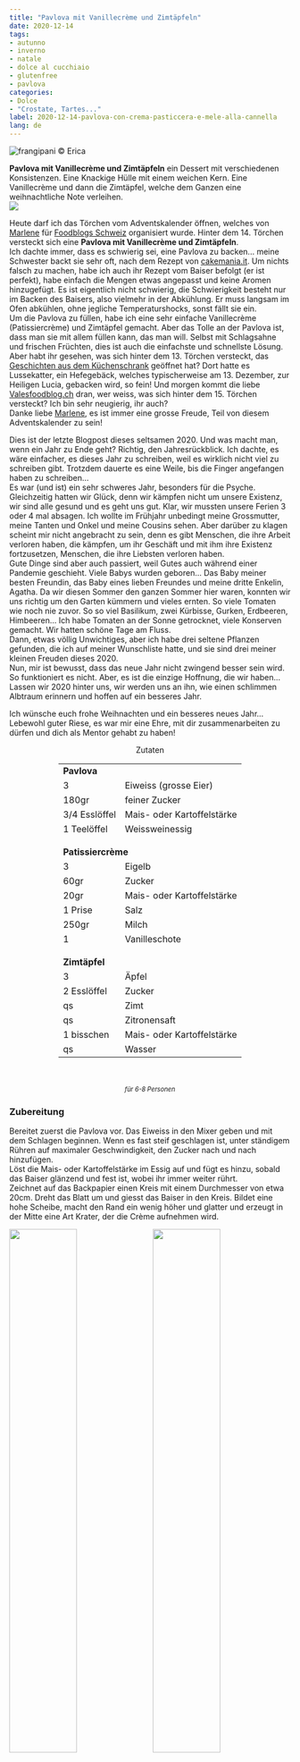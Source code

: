 ```yaml
---
title: "Pavlova mit Vanillecrème und Zimtäpfeln"
date: 2020-12-14
tags:
- autunno
- inverno
- natale
- dolce al cucchiaio
- glutenfree
- pavlova
categories:
- Dolce
- "Crostate, Tartes..."
label: 2020-12-14-pavlova-con-crema-pasticcera-e-mele-alla-cannella
lang: de
---
```

![](../2020-12-14-pavlova-con-crema-pasticcera-e-mele-alla-cannella/header.jpeg "frangipani © Erica")

**Pavlova mit Vanillecrème und Zimtäpfeln** ein Dessert mit verschiedenen Konsistenzen. Eine Knackige Hülle mit einem weichen Kern. Eine Vanillecrème und dann die Zimtäpfel, welche dem Ganzen eine weihnachtliche Note verleihen.
<br />
<a href="https://www.foodblogs-schweiz.ch/foodblogs-schweiz-adventskalender-2020/" target="_blank" rel="noreferrer noopener">
<img src="https://www.foodblogs-schweiz.ch/wp-content/uploads/2020/10/Challenge-Banner-1.png" class="wp-image-452 ignore-gallery-item"></a>

Heute darf ich das Törchen vom Adventskalender öffnen, welches von <a href="https://marlenessweetthings.ch" target="_blank">Marlene</a> für <a href="https://www.foodblogs-schweiz.ch" target="_blank">Foodblogs Schweiz</a> organisiert wurde. Hinter dem 14. Törchen versteckt sich eine **Pavlova mit Vanillecrème und Zimtäpfeln**.
<br />
Ich dachte immer, dass es schwierig sei, eine Pavlova zu backen... meine Schwester backt sie sehr oft, nach dem Rezept von <a href="https://www.cakemania.it/ricette/pavlova/" target="_blank">cakemania.it</a>. Um nichts falsch zu machen, habe ich auch ihr Rezept vom Baiser befolgt (er ist perfekt), habe einfach die Mengen etwas angepasst und keine Aromen hinzugefügt. Es ist eigentlich nicht schwierig, die Schwierigkeit besteht nur im Backen des Baisers, also vielmehr in der Abkühlung. Er muss langsam im Ofen abkühlen, ohne jegliche Temperaturshocks, sonst fällt sie ein.
<br />
Um die Pavlova zu füllen, habe ich eine sehr einfache Vanillecrème (Patissiercrème) und Zimtäpfel gemacht. Aber das Tolle an der Pavlova ist, dass man sie mit allem füllen kann, das man will. Selbst mit Schlagsahne und frischen Früchten, dies ist auch die einfachste und schnellste Lösung.
<br />
Aber habt ihr gesehen, was sich hinter dem 13. Törchen versteckt, das <a href="https://www.geschichtenausdemkuechenschrank.ch/2020/12/13/lussekatter-schwedisches-hefegebäck-mit-safran/" target="_blank">Geschichten aus dem Küchenschrank</a> geöffnet hat? Dort hatte es Lussekatter, ein Hefegebäck, welches typischerweise am 13. Dezember, zur Heiligen Lucia, gebacken wird, so fein! Und morgen kommt die liebe <a href="https://www.valesfoodblog.ch" target="_blank">Valesfoodblog.ch</a> dran, wer weiss, was sich hinter dem 15. Törchen versteckt? Ich bin sehr neugierig, ihr auch?
<br />
Danke liebe <a href="https://marlenessweetthings.ch" target="_blank">Marlene</a>, es ist immer eine grosse Freude, Teil von diesem Adventskalender zu sein!

Dies ist der letzte Blogpost dieses seltsamen 2020. Und was macht man, wenn ein Jahr zu Ende geht? Richtig, den Jahresrückblick. Ich dachte, es wäre einfacher, es dieses Jahr zu schreiben, weil es wirklich nicht viel zu schreiben gibt. Trotzdem dauerte es eine Weile, bis die Finger angefangen haben zu schreiben...
<br />
Es war (und ist) ein sehr schweres Jahr, besonders für die Psyche. Gleichzeitig hatten wir Glück, denn wir kämpfen nicht um unsere Existenz, wir sind alle gesund und es geht uns gut. Klar, wir mussten unsere Ferien 3 oder 4 mal absagen. Ich wollte im Frühjahr unbedingt meine Grossmutter, meine Tanten und Onkel und meine Cousins ​​sehen. Aber darüber zu klagen scheint mir nicht angebracht zu sein, denn es gibt Menschen, die ihre Arbeit verloren haben, die kämpfen, um ihr Geschäft und mit ihm ihre Existenz fortzusetzen, Menschen, die ihre Liebsten verloren haben.
<br />
Gute Dinge sind aber auch passiert, weil Gutes auch während einer Pandemie geschieht. Viele Babys wurden geboren... Das Baby meiner besten Freundin, das Baby eines lieben Freundes und meine dritte Enkelin, Agatha. Da wir diesen Sommer den ganzen Sommer hier waren, konnten wir uns richtig um den Garten kümmern und vieles ernten. So viele Tomaten wie noch nie zuvor. So so viel Basilikum, zwei Kürbisse, Gurken, Erdbeeren, Himbeeren... Ich habe Tomaten an der Sonne getrocknet, viele Konserven gemacht. Wir hatten schöne Tage am Fluss.
<br />
Dann, etwas völlig Unwichtiges, aber ich habe drei seltene Pflanzen gefunden, die ich auf meiner Wunschliste hatte, und sie sind drei meiner kleinen Freuden dieses 2020.
<br />
Nun, mir ist bewusst, dass das neue Jahr nicht zwingend besser sein wird. So funktioniert es nicht. Aber, es ist die einzige Hoffnung, die wir haben... Lassen wir 2020 hinter uns, wir werden uns an ihn, wie einen schlimmen Albtraum erinnern und hoffen auf ein besseres Jahr.

Ich wünsche euch frohe Weihnachten und ein besseres neues Jahr... Lebewohl guter Riese, es war mir eine Ehre, mit dir zusammenarbeiten zu dürfen und dich als Mentor gehabt zu haben!

<div id="wrapper" style="text-align: center">
  <div id="yourdiv" style="display: inline-block;">
    <div class="ingredients" itemscope itemtype="http://schema.org/Recipe">
      <span itemprop="name" style="display:none;">Pavlova mit Vanillecrème und Zimtäpfeln</span>
      <span itemprop="recipeCategory" style="display:none;">Süsses</span>
      <img itemprop="image" style="display:none;" class="ignore-gallery-item" src="../2020-12-14-pavlova-con-crema-pasticcera-e-mele-alla-cannella/header.jpeg"/>
      <span itemprop="author" style="display:none;">Erica Raiano</span>
      <span itemprop="description" style="display:none;">Pavlova mit Vanillecrème und Zimtäpfeln ein Dessert mit verschiedenen Konsistenzen. Eine Knackige Hülle mit einem weichen Kern. Eine Vanillecrème und dann die Zimtäpfel, welche dem Ganzen eine weihnachtliche Note verleihen.</span>
      <div class="ingredients-title">Zutaten</div>
      <table>
        <tbody>
          <tr>
            <td colspan="2"><b>Pavlova</b></td>
          </tr>      
          <tr itemprop="recipeIngredient">        
            <td>3</td>
            <td>Eiweiss (grosse Eier)</td>
          </tr>
          <tr itemprop="recipeIngredient">
            <td>180gr</td>
            <td>feiner Zucker</td>
          </tr>
          <tr itemprop="recipeIngredient">
            <td>3/4 Esslöffel</td>
            <td>Mais- oder Kartoffelstärke</td>
          </tr>
          <tr itemprop="recipeIngredient">
            <td>1 Teelöffel</td>
            <td>Weissweinessig</td>
          </tr>
          <tr style="height: 15px;"></tr>
          <tr>
            <td colspan="2"><b>Patissiercrème</b></td>
          </tr>
          <tr itemprop="recipeIngredient">
            <td>3</td>
            <td>Eigelb</td>
          </tr>
          <tr itemprop="recipeIngredient">      
            <td>60gr</td>
            <td>Zucker</td>
          </tr>
          <tr itemprop="recipeIngredient">
            <td>20gr</td>
            <td>Mais- oder Kartoffelstärke</td>
          </tr>
          <tr itemprop="recipeIngredient">
            <td>1 Prise</td>
            <td>Salz</td>
          </tr>
          <tr itemprop="recipeIngredient">
            <td>250gr</td>
            <td>Milch</td>
          </tr>
          <tr itemprop="recipeIngredient">
            <td>1</td>
            <td>Vanilleschote</td>
          </tr>
          <tr style="height: 15px;"></tr>
          <tr>          
            <td colspan="2"><b>Zimtäpfel</b></td>
          </tr>
          <tr itemprop="recipeIngredient">
            <td>3</td>
            <td>Äpfel</td>
          </tr>
          <tr itemprop="recipeIngredient">
            <td>2 Esslöffel</td>
            <td>Zucker</td>
          </tr>
          <tr itemprop="recipeIngredient">
            <td>qs</td>
            <td>Zimt</td>
          </tr>
          <tr itemprop="recipeIngredient">
            <td>qs</td>
            <td>Zitronensaft</td>
          </tr>
          <tr itemprop="recipeIngredient">
            <td>1 bisschen</td>
            <td>Mais- oder Kartoffelstärke</td>
          </tr>
          <tr itemprop="recipeIngredient">
            <td>qs</td>
            <td>Wasser</td>
          </tr>
        </tbody>
      </table>
      <br></br>
      <i class="pull-right" style="font-size: 80%;" itemprop="recipeYield">für 6-8 Personen</i>
    </div>
  </div>
</div>


<h3>
  <font color="grey">
    <i class="fa fa-cogs"></i>
  </font> Zubereitung
</h3>

Bereitet zuerst die Pavlova vor. Das Eiweiss in den Mixer geben und mit dem Schlagen beginnen. Wenn es fast steif geschlagen ist, unter ständigem Rühren auf maximaler Geschwindigkeit, den Zucker nach und nach hinzufügen.
<br />
Löst die Mais- oder Kartoffelstärke im Essig auf und fügt es hinzu, sobald das Baiser glänzend und fest ist, wobei ihr immer weiter rührt.
<br />
Zeichnet auf das Backpapier einen Kreis mit einem Durchmesser von etwa 20cm. Dreht das Blatt um und giesst das Baiser in den Kreis. Bildet eine hohe Scheibe, macht den Rand ein wenig höher und glatter und erzeugt in der Mitte eine Art Krater, der die Crème aufnehmen wird.
<p>
  <div style="width: 100%; margin-bottom: 0">
    <img style="float: left; width: 49%; margin-right: 1%" src="../2020-12-14-pavlova-con-crema-pasticcera-e-mele-alla-cannella/meringa.jpeg" alt="" title="frangipani © Erica" />
    <img style="float: left; width: 49%; margin-left: 1%" src="../2020-12-14-pavlova-con-crema-pasticcera-e-mele-alla-cannella/teglia.jpeg" alt="" title="frangipani © Erica" />
    <div style="clear: both"></div>
  </div>
</p>

Schiebt die Pavlova im vorgeheizten Ofen bei 160°C Umluft, senkt die Temperatur nach 10 Minuten auf 150°C und backt sie für weitere 40-50 Minuten. Während dem Backen, den Ofen auf keinen Fall öffnen. Nach dem Backen, die Pavlova im leicht geöffneten Ofen abkühlen lassen.
![](../2020-12-14-pavlova-con-crema-pasticcera-e-mele-alla-cannella/pavlova.jpeg "frangipani © Erica")

Während die Pavlova backt, bereitet die Vanillecrème (Patissiercrème) vor. Mischt in einer Schüssel das Eigelb mit dem Zucker und der Stärke, bis ihr eine schöne glatte Mischung habt. Die Milch mit der zuvor geöffneten Vanilleschote zum Kochen bringen, dann unter ständigem Rühren, die kochende Milch zum Eigelbgemisch giessen. Gut rühren und alles zurück in den Topf giessen und bei mässiger Temperatur und unter ständigem Rühren köcheln lassen, bis es eingedickt ist. Die Crème in eine Schüssel geben, mit Frischhaltefolie abdecken und abkühlen lassen.
![](../2020-12-14-pavlova-con-crema-pasticcera-e-mele-alla-cannella/pasticcera.jpeg "frangipani © Erica")

Der letzte Teil sind die Zimtäpfel... Ihr könnt sie zubereiten und abkühlen lassen oder im letzten Moment zubereiten und als heissen Bestandteil des Desserts servieren... Also schält die Äpfel, entfernt das Kerngehäuse und schneidet sie in Scheiben/Schnitze. In einen Topf mit Zucker, Zitronensaft, Zimt (Pulver oder Stange), Stärke und etwas Wasser geben. Einige Minuten bei mittlerer Temperatur köcheln lassen, die Äpfel sollten leicht weich werden, aber knackig bleiben. Wenn nötig, gebt noch etwas Wasser dazu, es sollte ein wenig Sauce geben...
![](../2020-12-14-pavlova-con-crema-pasticcera-e-mele-alla-cannella/mele.jpeg "frangipani © Erica")

Legt die Pavlova auf eine Servierplatte, verteilt die Vanillecrème im Krater (rührt sie zuerst ein wenig um, um sie geschmeidiger zu machen) und toppt das Ganze mit den Zimtäpfeln... servieren und sofort geniessen!

<p>
  <div style="width: 100%; margin-bottom: 0">
    <img style="float: left; width: 49%; margin-right: 1%" src="../2020-12-14-pavlova-con-crema-pasticcera-e-mele-alla-cannella/risultato1.jpeg" alt="" title="frangipani © Erica" />
    <img style="float: left; width: 49%; margin-left: 1%" src="../2020-12-14-pavlova-con-crema-pasticcera-e-mele-alla-cannella/risultato2.jpeg" alt="" title="frangipani © Erica" />
    <div style="clear: both"></div>
  </div>
</p>

![](../2020-12-14-pavlova-con-crema-pasticcera-e-mele-alla-cannella/risultato3.jpeg "frangipani © Erica")

<p>
  <div style="width: 100%; margin-bottom: 0">
    <img style="float: left; width: 49%; margin-right: 1%" src="../2020-12-14-pavlova-con-crema-pasticcera-e-mele-alla-cannella/risultato4.jpeg" alt="" title="frangipani © Erica" />
    <img style="float: left; width: 49%; margin-left: 1%" src="../2020-12-14-pavlova-con-crema-pasticcera-e-mele-alla-cannella/risultato5.jpeg" alt="" title="frangipani © Erica" />
    <div style="clear: both"></div>
  </div>
</p>

<p>
  <div style="width: 100%; margin-bottom: 0">
    <img style="float: left; width: 49%; margin-right: 1%" src="../2020-12-14-pavlova-con-crema-pasticcera-e-mele-alla-cannella/risultato6.jpeg" alt="" title="frangipani © Erica" />
    <img style="float: left; width: 49%; margin-left: 1%" src="../2020-12-14-pavlova-con-crema-pasticcera-e-mele-alla-cannella/risultato7.jpeg" alt="" title="frangipani © Erica" />
    <div style="clear: both"></div>
  </div>
</p>

![](../2020-12-14-pavlova-con-crema-pasticcera-e-mele-alla-cannella/risultato8.jpeg "frangipani © Erica")

<p>
  <div style="width: 100%; margin-bottom: 0">
    <img style="float: left; width: 49%; margin-right: 1%" src="../2020-12-14-pavlova-con-crema-pasticcera-e-mele-alla-cannella/risultato9.jpeg" alt="" title="frangipani © Erica" />
    <img style="float: left; width: 49%; margin-left: 1%" src="../2020-12-14-pavlova-con-crema-pasticcera-e-mele-alla-cannella/risultato10.jpeg" alt="" title="frangipani © Erica" />
    <div style="clear: both"></div>
  </div>
</p>

<p>
  <div style="width: 100%; margin-bottom: 0">
    <img style="float: left; width: 49%; margin-right: 1%" src="../2020-12-14-pavlova-con-crema-pasticcera-e-mele-alla-cannella/risultato11.jpeg" alt="" title="frangipani © Erica" />
    <img style="float: left; width: 49%; margin-left: 1%" src="../2020-12-14-pavlova-con-crema-pasticcera-e-mele-alla-cannella/risultato12.jpeg" alt="" title="frangipani © Erica" />
    <div style="clear: both"></div>
  </div>
</p>

![](../2020-12-14-pavlova-con-crema-pasticcera-e-mele-alla-cannella/risultato13.jpeg "frangipani © Erica")

<p>
  <div style="width: 100%; margin-bottom: 0">
    <img style="float: left; width: 49%; margin-right: 1%" src="../2020-12-14-pavlova-con-crema-pasticcera-e-mele-alla-cannella/risultato14.jpeg" alt="" title="frangipani © Erica" />
    <img style="float: left; width: 49%; margin-left: 1%" src="../2020-12-14-pavlova-con-crema-pasticcera-e-mele-alla-cannella/risultato15.jpeg" alt="" title="frangipani © Erica" />
    <div style="clear: both"></div>
  </div>
</p>

<h4>Buon appetito
  <font color="red">
    <i class="fa fa-smile-o"></i>
  </font>
</h4>